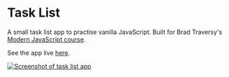 # Task List

A small task list app to practise vanilla JavaScript. Built for Brad Traversy's [Modern JavaScript course](https://www.udemy.com/modern-javascript-from-the-beginning/).

See the app live [here](https://gk-hynes.github.io/task-list/).

[![Screenshot of task list app](https://res.cloudinary.com/gerhynes/image/upload/q_auto/v1529010744/Screenshot_2018-06-14_Task_List_ufj1ge.png)](https://gk-hynes.github.io/task-list/)
